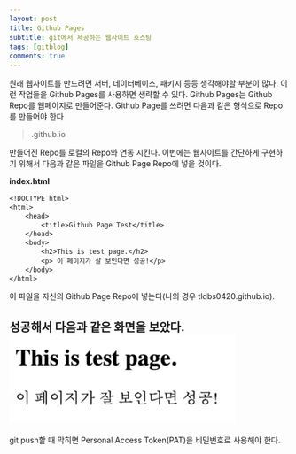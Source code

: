 ```yaml
---
layout: post
title: Github Pages
subtitle: git에서 제공하는 웹사이트 호스팅
tags: [gitblog]
comments: true
---
```

원래 웹사이트를 만드려면 서버, 데이터베이스, 패키지 등등 생각해야할 부분이 많다. 이런 작업들을 Github Pages를 사용하면 생략할 수 있다. Github Pages는 Github Repo를 웹페이지로 만들어준다.
Github Page를 쓰려면 다음과 같은 형식으로 Repo를 만들어야 한다
> <username>.github.io

만들어진 Repo를 로컬의 Repo와 연동 시킨다. 이번에는 웹사이트를 간단하게 구현하기 위해서 다음과 같은 파일을 Github Page Repo에 넣을 것이다.

**index.html**
```
<!DOCTYPE html>
<html>
    <head>
        <title>Github Page Test</title>
    </head>
    <body>
        <h2>This is test page.</h2>
        <p> 이 페이지가 잘 보인다면 성공!</p>
    </body>
</html>
```
이 파일을 자신의 Github Page Repo에 넣는다(나의 경우 tldbs0420.github.io).

성공해서 다음과 같은 화면을 보았다.
![gitpagetest](../assets/img/gitpagetest.png)
---
git push할 때 막히면 Personal Access Token(PAT)을 비밀번호로 사용해야 한다.